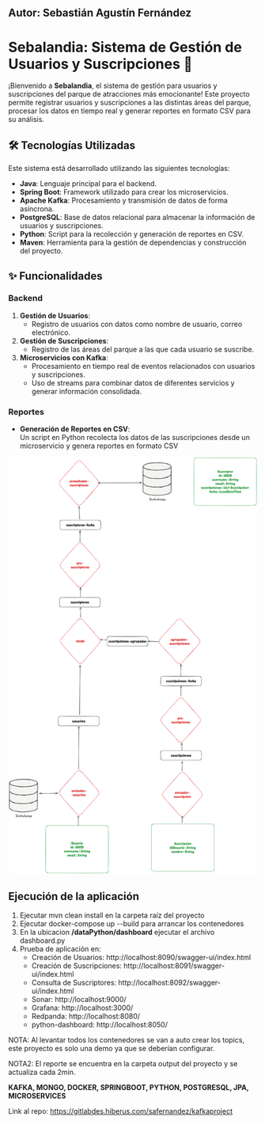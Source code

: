 ## Autor: Sebastián Agustín Fernández

# Sebalandia: Sistema de Gestión de Usuarios y Suscripciones 🎢

¡Bienvenido a **Sebalandia**, el sistema de gestión para usuarios y suscripciones del parque de atracciones más emocionante! Este proyecto permite registrar usuarios y suscripciones a las distintas áreas del parque, procesar los datos en tiempo real y generar reportes en formato CSV para su análisis.

## 🛠️ Tecnologías Utilizadas

Este sistema está desarrollado utilizando las siguientes tecnologías:
- **Java**: Lenguaje principal para el backend.
- **Spring Boot**: Framework utilizado para crear los microservicios.
- **Apache Kafka**: Procesamiento y transmisión de datos de forma asíncrona.
- **PostgreSQL**: Base de datos relacional para almacenar la información de usuarios y suscripciones.
- **Python**: Script para la recolección y generación de reportes en CSV.
- **Maven**: Herramienta para la gestión de dependencias y construcción del proyecto.

## ✨ Funcionalidades

### Backend
1. **Gestión de Usuarios**:
   - Registro de usuarios con datos como nombre de usuario, correo electrónico.
2. **Gestión de Suscripciones**:
   - Registro de las áreas del parque a las que cada usuario se suscribe.
3. **Microservicios con Kafka**:
   - Procesamiento en tiempo real de eventos relacionados con usuarios y suscripciones.
   - Uso de streams para combinar datos de diferentes servicios y generar información consolidada.

### Reportes
- **Generación de Reportes en CSV**:  
  Un script en Python recolecta los datos de las suscripciones desde un microservicio y genera reportes en formato CSV

![Diagrama de la solucion](./kafka.png)

## Ejecución de la aplicación
1. Ejecutar mvn clean install en la carpeta raíz del proyecto
2. Ejecutar docker-compose up --build para arrancar los contenedores
3. En la ubicacion **/dataPython/dashboard** ejecutar el archivo dashboard.py
3. Prueba de aplicación en:
   - Creación de Usuarios: http://localhost:8090/swagger-ui/index.html
   - Creación de Suscripciones: http://localhost:8091/swagger-ui/index.html
   - Consulta de Suscriptores: http://localhost:8092/swagger-ui/index.html
   - Sonar: http://localhost:9000/
   - Grafana: http://localhost:3000/
   - Redpanda: http://localhost:8080/
   - python-dashboard: http://localhost:8050/

NOTA: Al levantar todos los contenedores se van a auto crear los topics, 
este proyecto es solo una demo ya que se deberían configurar.

NOTA2: El reporte se encuentra en la carpeta output del proyecto y se actualiza cada 2min.

**KAFKA, MONGO, DOCKER, SPRINGBOOT, PYTHON, POSTGRESQL, JPA, MICROSERVICES**

Link al repo: https://gitlabdes.hiberus.com/safernandez/kafkaproject

